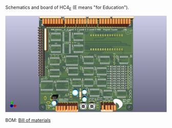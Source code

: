 Schematics and board of HC4<sub>E</sub> (E means "for Education").

![Picture of the Board](/extra/HC4_KiCad.png)

BOM:
[Bill of materials](https://github.com/nasu8151/HC4/blob/main/HC4_KiCad/BOM_HC4.md)
